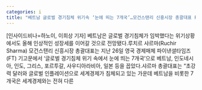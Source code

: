 ```yaml
---
categories: i
title: "베트남 글로벌 경기침체 위기속 ‘눈에 띄는 7개국’…모건스탠리 신흥시장 총괄대표 FT기고"
---
```

[인사이드비나=하노이, 이희상 기자] 베트남은 글로벌 경기침체가 임박했다는 위기상황에서도 올해 인상적인 성장세를 이어갈 것으로 전망됐다.루치르 샤르마(Ruchir Sharma) 모건스탠리 신흥시장 총괄대표는 지난 26일 영국 경제매체 파이낸셜타임즈(FT) 기고문에서 ‘글로벌 경기침체 위기 속에서 눈에 띄는 7개국’으로 베트남, 인도네시아, 인도, 그리스, 포르투갈, 사우디아라비아, 일본 등을 꼽았다.샤르마 총괄대표는 “초강력 달러와 글로벌 인플레이션으로 세계경제가 침체되고 있는 가운데 베트남을 비롯한 7개국은 세계경제와는 전혀 다른